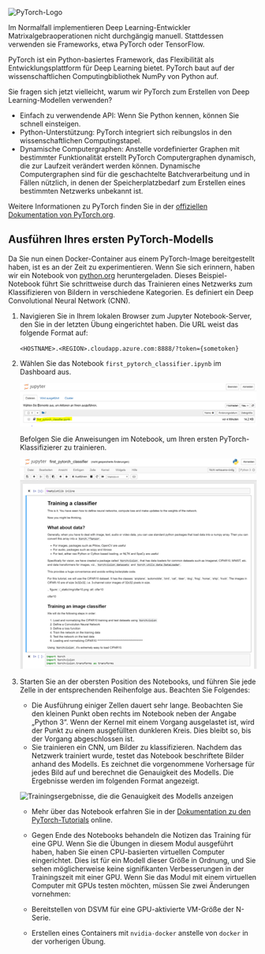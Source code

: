 ![PyTorch-Logo](../media/5-image1.png) 

Im Normalfall implementieren Deep Learning-Entwickler Matrixalgebraoperationen nicht durchgängig manuell. Stattdessen verwenden sie Frameworks, etwa PyTorch oder TensorFlow.  

PyTorch ist ein Python-basiertes Framework, das Flexibilität als Entwicklungsplattform für Deep Learning bietet. PyTorch baut auf der wissenschaftlichen Computingbibliothek NumPy von Python auf. 

Sie fragen sich jetzt vielleicht, warum wir PyTorch zum Erstellen von Deep Learning-Modellen verwenden?  

- Einfach zu verwendende API: Wenn Sie Python kennen, können Sie schnell einsteigen.
- Python-Unterstützung: PyTorch integriert sich reibungslos in den wissenschaftlichen Computingstapel.
- Dynamische Computergraphen: Anstelle vordefinierter Graphen mit bestimmter Funktionalität erstellt PyTorch Computergraphen dynamisch, die zur Laufzeit verändert werden können. Dynamische Computergraphen sind für die geschachtelte Batchverarbeitung und in Fällen nützlich, in denen der Speicherplatzbedarf zum Erstellen eines bestimmten Netzwerks unbekannt ist.

Weitere Informationen zu PyTorch finden Sie in der [offiziellen Dokumentation von PyTorch.org](https://pytorch.org/about/).

## <a name="run-your-first-pytorch-model"></a>Ausführen Ihres ersten PyTorch-Modells

Da Sie nun einen Docker-Container aus einem PyTorch-Image bereitgestellt haben, ist es an der Zeit zu experimentieren. Wenn Sie sich erinnern, haben wir ein Notebook von [python.org](https://python.org) heruntergeladen. Dieses Beispiel-Notebook führt Sie schrittweise durch das Trainieren eines Netzwerks zum Klassifizieren von Bildern in verschiedene Kategorien. Es definiert ein Deep Convolutional Neural Network (CNN).

1. Navigieren Sie in Ihrem lokalen Browser zum Jupyter Notebook-Server, den Sie in der letzten Übung eingerichtet haben. Die URL weist das folgende Format auf:

    `<HOSTNAME>.<REGION>.cloudapp.azure.com:8888/?token={sometoken}`

1. Wählen Sie das Notebook `first_pytorch_classifier.ipynb` im Dashboard aus.

    ![Auswählen von „first_pytorch_classifier.ipynb“](../media/5-image2.PNG)

    Befolgen Sie die Anweisungen im Notebook, um Ihren ersten PyTorch-Klassifizierer zu trainieren.

    ![Screenshot des „Training eines Klassifizierers-Notebooks“](../media/5-image3.PNG)

2. Starten Sie an der obersten Position des Notebooks, und führen Sie jede Zelle in der entsprechenden Reihenfolge aus. Beachten Sie Folgendes:

    - Die Ausführung einiger Zellen dauert sehr lange. Beobachten Sie den kleinen Punkt oben rechts im Notebook neben der Angabe „Python 3“. Wenn der Kernel mit einem Vorgang ausgelastet ist, wird der Punkt zu einem ausgefüllten dunkleren Kreis. Dies bleibt so, bis der Vorgang abgeschlossen ist. 
    - Sie trainieren ein CNN, um Bilder zu klassifizieren. Nachdem das Netzwerk trainiert wurde, testet das Notebook beschriftete Bilder anhand des Modells. Es zeichnet die vorgenommene Vorhersage für jedes Bild auf und berechnet die Genauigkeit des Modells. Die Ergebnisse werden im folgenden Format angezeigt.

    ![Trainingsergebnisse, die die Genauigkeit des Modells anzeigen](../media/accuracy.png)
    
    - Mehr über das Notebook erfahren Sie in der [Dokumentation zu den PyTorch-Tutorials](https://pytorch.org/tutorials/beginner/blitz/cifar10_tutorial.html) online.
    
    - Gegen Ende des Notebooks behandeln die Notizen das Training für eine GPU. Wenn Sie die Übungen in diesem Modul ausgeführt haben, haben Sie einen CPU-basierten virtuellen Computer eingerichtet. Dies ist für ein Modell dieser Größe in Ordnung, und Sie sehen möglicherweise keine signifikanten Verbesserungen in der Trainingszeit mit einer GPU. Wenn Sie das Modul mit einem virtuellen Computer mit GPUs testen möchten, müssen Sie zwei Änderungen vornehmen:
    - Bereitstellen von DSVM für eine GPU-aktivierte VM-Größe der N-Serie.
    - Erstellen eines Containers mit `nvidia-docker` anstelle von `docker` in der vorherigen Übung.